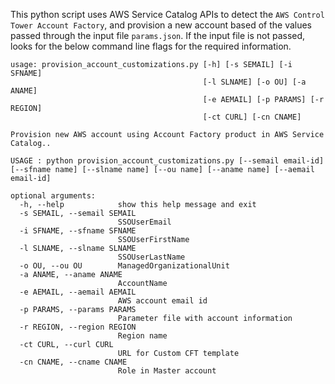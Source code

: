 This python script uses AWS Service Catalog APIs to detect the `AWS Control Tower Account Factory`, and provision a new account based of the values passed through the input file `params.json`. If the input file is not passed, looks for the below command line flags for the required information.

```
usage: provision_account_customizations.py [-h] [-s SEMAIL] [-i SFNAME]
                                           [-l SLNAME] [-o OU] [-a ANAME]
                                           [-e AEMAIL] [-p PARAMS] [-r REGION]
                                           [-ct CURL] [-cn CNAME]

Provision new AWS account using Account Factory product in AWS Service Catalog..

USAGE : python provision_account_customizations.py [--semail email-id] [--sfname name] [--slname name] [--ou name] [--aname name] [--aemail email-id]

optional arguments:
  -h, --help            show this help message and exit
  -s SEMAIL, --semail SEMAIL
                        SSOUserEmail
  -i SFNAME, --sfname SFNAME
                        SSOUserFirstName
  -l SLNAME, --slname SLNAME
                        SSOUserLastName
  -o OU, --ou OU        ManagedOrganizationalUnit
  -a ANAME, --aname ANAME
                        AccountName
  -e AEMAIL, --aemail AEMAIL
                        AWS account email id
  -p PARAMS, --params PARAMS
                        Parameter file with account information
  -r REGION, --region REGION
                        Region name
  -ct CURL, --curl CURL
                        URL for Custom CFT template
  -cn CNAME, --cname CNAME
                        Role in Master account
```
